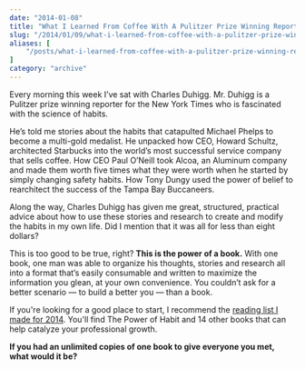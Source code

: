 ```yaml
---
date: "2014-01-08"
title: "What I Learned From Coffee With A Pulitzer Prize Winning Reporter"
slug: "/2014/01/09/what-i-learned-from-coffee-with-a-pulitzer-prize-winning-reporter"
aliases: [
    "/posts/what-i-learned-from-coffee-with-a-pulitzer-prize-winning-reporter"
]
category: "archive"
---
```


<p class="intro">
  Every morning this week I’ve sat with Charles Duhigg. Mr. Duhigg is a Pulitzer prize winning reporter for the New York Times who is fascinated with the science of habits.
</p>

He’s told me stories about the habits that catapulted Michael Phelps to become a multi-gold medalist. He unpacked how CEO, Howard Schultz, architected Starbucks into the world’s most successful service company that sells coffee. How CEO Paul O’Neill took Alcoa, an Aluminum company and made them worth five times what they were worth when he started by simply changing safety habits. How Tony Dungy used the power of belief to rearchitect the success of the Tampa Bay Buccaneers.

Along the way, Charles Duhigg has given me great, structured, practical advice about how to use these stories and research to create and modify the habits in my own life. Did I mention that it was all for less than eight dollars?

This is too good to be true, right? __This is the power of a book.__ With one book, one man was able to organize his thoughts, stories and research all into a format that’s easily consumable and written to maximize the information you glean, at your own convenience. You couldn’t ask for a better scenario — to build a better you — than a book.

If you're looking for a good place to start, I recommend the [reading list I made for 2014](/2014/01/05/reading-list/). You'll find The Power of Habit and 14 other books that can help catalyze your professional growth.

__If you had an unlimited copies of one book to give everyone you met, what would it be?__
